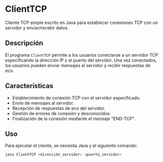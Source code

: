 # ClientTCP

Cliente TCP simple escrito en Java para establecer conexiones TCP con un servidor y enviar/recebir datos.

## Descripción

El programa `ClientTCP` permite a los usuarios conectarse a un servidor TCP especificando la dirección IP y el puerto del servidor. Una vez conectados, los usuarios pueden enviar mensajes al servidor y recibir respuestas de eco.

## Características

- Establecimiento de conexión TCP con el servidor especificado.
- Envío de mensajes al servidor.
- Recepción de respuestas de eco del servidor.
- Gestión de errores de conexión y desconocidos.
- Finalización de la conexión mediante el mensaje "END-TCP".

## Uso

Para ejecutar el cliente, se necesita Java y el siguiente comando:

```bash
java ClientTCP <dirección_servidor> <puerto_servidor>

